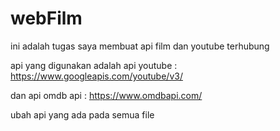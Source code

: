 # webFilm
ini adalah tugas saya membuat api film dan youtube terhubung


api yang digunakan adalah api youtube :
https://www.googleapis.com/youtube/v3/

dan api omdb api :
https://www.omdbapi.com/


ubah api yang ada pada semua file
